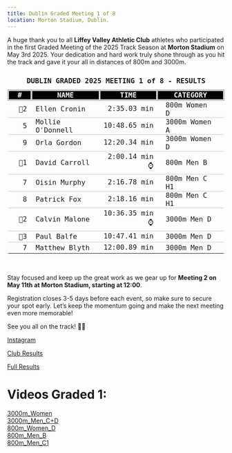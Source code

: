 ```yaml
---
title: Dublin Graded Meeting 1 of 8
location: Morton Stadium, Dublin.
---
```


A huge thank you to all <b>Liffey Valley Athletic Club</b> athletes who participated in the first Graded Meeting of the 2025 Track Season at <b>Morton Stadium</b> on May 3rd 2025. Your dedication and hard work truly shone through as you hit the track and gave it your all in distances of 800m and 3000m.

<table style="border-collapse: collapse; font-family: Consolas, monospace;">
  <thead>
    <tr><td colspan="4" style="text-align: center; padding: 10px;"><b>DUBLIN GRADED 2025 MEETING 1 of 8 - RESULTS</b></td></tr>
    <tr style="background-color: #000; color: #fff;">
      <th style="border: 4px solid #ccc; padding: 0px 20px; text-align: center;">#</th>
      <th style="border: 4px solid #ccc; padding: 0px 20px; text-align: center;">NAME</th>
      <th style="border: 4px solid #ccc; padding: 0px 20px; text-align: center;">TIME</th>
      <th style="border: 4px solid #ccc; padding: 0px 20px; text-align: center;">CATEGORY</th>
    </tr>
  </thead>
  <tbody>
    <tr style="border-bottom: 1px solid #ccc;"><td style="padding: 0px 10px 0px 0px; text-align: right;">🥈2</td><td style="padding: 0px 10px;">Ellen Cronin</td><td style="text-align: right;">2:35.03 min</td><td style="padding: 0px 20px;">800m Women D</td></tr>
    <tr style="border-bottom: 1px solid #ccc;"><td style="padding: 0px 10px 0px 0px; text-align: right;">5</td><td style="padding: 0px 10px;">Mollie O'Donnell</td><td style="text-align: right;">10:48.65 min</td><td style="padding: 0px 20px;">3000m Women A</td></tr>
    <tr style="border-bottom: 1px solid #ccc;"><td style="padding: 0px 10px 0px 0px; text-align: right;">9</td><td style="padding: 0px 10px;">Orla Gordon</td><td style="text-align: right;">12:20.34 min</td><td style="padding: 0px 20px;">3000m Women D</td></tr>
    <tr style="border-bottom: 1px solid #ccc;"><td style="padding: 0px 10px 0px 0px; text-align: right;">🥇1</td><td style="padding: 0px 10px;">David Carroll</td><td style="text-align: right;">2:00.14 min⌚</td><td style="padding: 0px 20px;">800m Men B</td></tr>
    <tr style="border-bottom: 1px solid #ccc;"><td style="padding: 0px 10px 0px 0px; text-align: right;">7</td><td style="padding: 0px 10px;">Oisin Murphy</td><td style="text-align: right;">2:16.78 min</td><td style="padding: 0px 20px;">800m Men C H1</td></tr>
    <tr style="border-bottom: 1px solid #ccc;"><td style="padding: 0px 10px 0px 0px; text-align: right;">8</td><td style="padding: 0px 10px;">Patrick Fox</td><td style="text-align: right;">2:18.16 min</td><td style="padding: 0px 20px;">800m Men C H1</td></tr>
    <tr style="border-bottom: 1px solid #ccc;"><td style="padding: 0px 10px 0px 0px; text-align: right;">🥈2</td><td style="padding: 0px 10px;">Calvin Malone</td><td style="text-align: right;">10:36.35 min⌚</td><td style="padding: 0px 20px;">3000m Men D</td></tr>
    <tr style="border-bottom: 1px solid #ccc;"><td style="padding: 0px 10px 0px 0px; text-align: right;">🥉3</td><td style="padding: 0px 10px;">Paul Balfe</td><td style="text-align: right;">10:47.41 min</td><td style="padding: 0px 20px;">3000m Men D</td></tr>
    <tr><td style="padding: 0px 10px 0px 0px; text-align: right;">7</td><td style="padding: 0px 10px;">Matthew Blyth</td><td style="text-align: right;">12:00.89 min</td><td style="padding: 0px 20px;">3000m Men D</td></tr>
  </tbody>
</table>
<br>

Stay focused and keep up the great work as we gear up for <b>Meeting 2 on May 11th at Morton Stadium, starting at 12:00</b>.

Registration closes 3-5 days before each event, so make sure to secure your spot early. Let’s keep the momentum going and make the next meeting even more memorable!

See you all on the track! 💪💥


<a href="https://www.instagram.com/p/DJPOnbjIhdA/?img_index=1" target="_blank" rel="noopener noreferrer">Instagram</a>

<a href="/races/2025-05-03-Dublin-Graded-1/" target="_blank" rel="noopener noreferrer">Club Results</a>

<a href="http://pastresults.dublinathletics.com/graded25-1/menu.html" target="_blank" rel="noopener noreferrer">Full Results</a>

<h1>Videos Graded 1:</h1>
<a href="https://youtube.com/live/Nqt9sO4O9kU?t=1h33m46s" target="_blank">3000m_Women</a><br><a href="https://youtube.com/live/Nqt9sO4O9kU?t=2h11m4s" target="_blank">3000m_Men_C+D</a><br><a href="https://youtube.com/live/Nqt9sO4O9kU?t=5h31m37s" target="_blank">800m_Women_D</a><br><a href="https://youtube.com/live/Nqt9sO4O9kU?t=5h45m22s" target="_blank">800m_Men_B</a><br><a href="https://youtube.com/live/Nqt9sO4O9kU?t=5h49m19s" target="_blank">800m_Men_C1</a>
 
